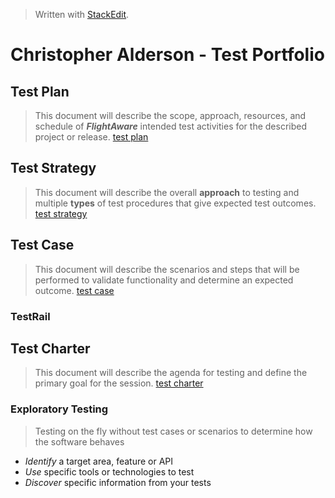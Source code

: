 
> Written with [StackEdit](https://stackedit.io/).

# Christopher Alderson - Test Portfolio
## Test Plan
> This document will describe the scope, approach, resources, and schedule of _**FlightAware**_ intended test activities for the described project or release.
> [test plan](https://github.com/chaswiso/portfolio/blob/main/Test%20Plan.md)

## Test Strategy
> This document will describe the overall **approach** to testing and multiple **types** of test procedures that give expected test outcomes.
> [test strategy](https://github.com/chaswiso/portfolio/blob/main/Test%20Strategy.md)

## Test Case
> This document will describe the scenarios and steps that will be performed to validate functionality and determine an expected outcome.
> [test case](https://github.com/chaswiso/portfolio/blob/main/Test%20Case.md)
### TestRail

## Test Charter
> This document will describe the agenda for testing and define the primary goal for the session.
> [test charter](https://github.com/chaswiso/portfolio/blob/main/Test%20Charter.md)
### Exploratory Testing
> Testing on the fly without test cases or scenarios to determine how the software behaves
- *Identify* a target area, feature or API
- *Use* specific tools or technologies to test
- *Discover* specific information from your tests


<!--stackedit_data:
eyJoaXN0b3J5IjpbLTgzMjQwMDM3MCwyMDYxMjA4Mjc2LC0yMz
A1Mzg0NzMsLTY4MTE3MzcyMSwtMTA0OTAxNDA1NiwtOTY2Nzcw
NDgzLC0xNzcxNzE5MTczLC0xMDQ5MDE0MDU2LDE2Mjc4MDc2Mz
csLTE4NDcyNTkwNDgsNDIyMDE3OTA0LC0xNzI2MjIzMDQxLDEz
MTI2NjczODcsLTI3ODY1NDc1OF19
-->